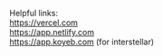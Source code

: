 Helpful links:
<br>
https://vercel.com
<br>
https://app.netlify.com
<br>
https://app.koyeb.com (for interstellar)
